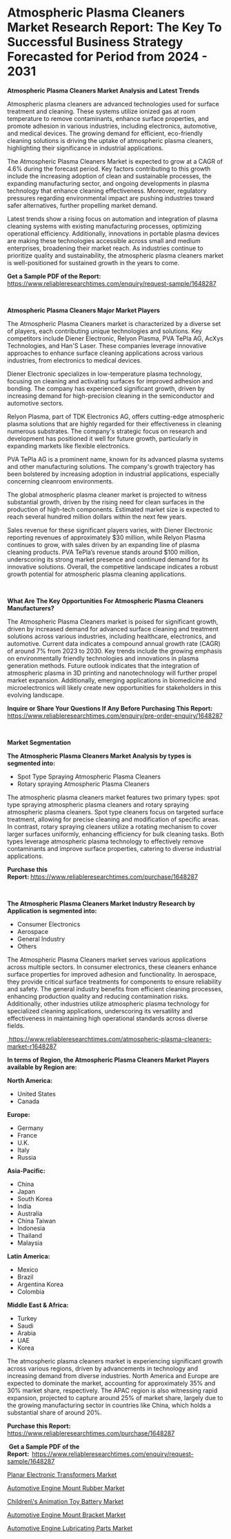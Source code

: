 <p><h1>Atmospheric Plasma Cleaners Market Research Report: The Key To Successful Business Strategy Forecasted for Period from 2024 - 2031</h1></p><p><strong>Atmospheric Plasma Cleaners Market Analysis and Latest Trends</strong></p>
<p><p>Atmospheric plasma cleaners are advanced technologies used for surface treatment and cleaning. These systems utilize ionized gas at room temperature to remove contaminants, enhance surface properties, and promote adhesion in various industries, including electronics, automotive, and medical devices. The growing demand for efficient, eco-friendly cleaning solutions is driving the uptake of atmospheric plasma cleaners, highlighting their significance in industrial applications.</p><p>The Atmospheric Plasma Cleaners Market is expected to grow at a CAGR of 4.6% during the forecast period. Key factors contributing to this growth include the increasing adoption of clean and sustainable processes, the expanding manufacturing sector, and ongoing developments in plasma technology that enhance cleaning effectiveness. Moreover, regulatory pressures regarding environmental impact are pushing industries toward safer alternatives, further propelling market demand.</p><p>Latest trends show a rising focus on automation and integration of plasma cleaning systems with existing manufacturing processes, optimizing operational efficiency. Additionally, innovations in portable plasma devices are making these technologies accessible across small and medium enterprises, broadening their market reach. As industries continue to prioritize quality and sustainability, the atmospheric plasma cleaners market is well-positioned for sustained growth in the years to come.</p></p>
<p><strong>Get a Sample PDF of the Report:&nbsp;</strong> <a href="https://www.reliableresearchtimes.com/enquiry/request-sample/1648287?utm_campaign=1424&utm_medium=2&utm_source=Github&utm_content=ia&utm_term=14102024&utm_id=atmospheric-plasma-cleaners">https://www.reliableresearchtimes.com/enquiry/request-sample/1648287</a></p>
<p>&nbsp;</p>
<p><strong>Atmospheric Plasma Cleaners Major Market Players</strong></p>
<p><p>The Atmospheric Plasma Cleaners market is characterized by a diverse set of players, each contributing unique technologies and solutions. Key competitors include Diener Electronic, Relyon Plasma, PVA TePla AG, AcXys Technologies, and Han'S Laser. These companies leverage innovative approaches to enhance surface cleaning applications across various industries, from electronics to medical devices.</p><p>Diener Electronic specializes in low-temperature plasma technology, focusing on cleaning and activating surfaces for improved adhesion and bonding. The company has experienced significant growth, driven by increasing demand for high-precision cleaning in the semiconductor and automotive sectors.</p><p>Relyon Plasma, part of TDK Electronics AG, offers cutting-edge atmospheric plasma solutions that are highly regarded for their effectiveness in cleaning numerous substrates. The company's strategic focus on research and development has positioned it well for future growth, particularly in expanding markets like flexible electronics.</p><p>PVA TePla AG is a prominent name, known for its advanced plasma systems and other manufacturing solutions. The company's growth trajectory has been bolstered by increasing adoption in industrial applications, especially concerning cleanroom environments.  </p><p>The global atmospheric plasma cleaner market is projected to witness substantial growth, driven by the rising need for clean surfaces in the production of high-tech components. Estimated market size is expected to reach several hundred million dollars within the next few years.</p><p>Sales revenue for these significant players varies, with Diener Electronic reporting revenues of approximately $30 million, while Relyon Plasma continues to grow, with sales driven by an expanding line of plasma cleaning products. PVA TePla’s revenue stands around $100 million, underscoring its strong market presence and continued demand for its innovative solutions. Overall, the competitive landscape indicates a robust growth potential for atmospheric plasma cleaning applications.</p></p>
<p>&nbsp;</p>
<p><strong>What Are The Key Opportunities For Atmospheric Plasma Cleaners Manufacturers?</strong></p>
<p><p>The Atmospheric Plasma Cleaners market is poised for significant growth, driven by increased demand for advanced surface cleaning and treatment solutions across various industries, including healthcare, electronics, and automotive. Current data indicates a compound annual growth rate (CAGR) of around 7% from 2023 to 2030. Key trends include the growing emphasis on environmentally friendly technologies and innovations in plasma generation methods. Future outlook indicates that the integration of atmospheric plasma in 3D printing and nanotechnology will further propel market expansion. Additionally, emerging applications in biomedicine and microelectronics will likely create new opportunities for stakeholders in this evolving landscape.</p></p>
<p><strong>Inquire or Share Your Questions If Any Before Purchasing This Report:</strong> <a href="https://www.reliableresearchtimes.com/enquiry/pre-order-enquiry/1648287?utm_campaign=1424&utm_medium=2&utm_source=Github&utm_content=ia&utm_term=14102024&utm_id=atmospheric-plasma-cleaners">https://www.reliableresearchtimes.com/enquiry/pre-order-enquiry/1648287</a></p>
<p>&nbsp;</p>
<p><strong>Market Segmentation</strong></p>
<p><strong>The Atmospheric Plasma Cleaners Market Analysis by types is segmented into:</strong></p>
<p><ul><li>Spot Type Spraying Atmospheric Plasma Cleaners</li><li>Rotary spraying Atmospheric Plasma Cleaners</li></ul></p>
<p><p>The atmospheric plasma cleaners market features two primary types: spot type spraying atmospheric plasma cleaners and rotary spraying atmospheric plasma cleaners. Spot type cleaners focus on targeted surface treatment, allowing for precise cleaning and modification of specific areas. In contrast, rotary spraying cleaners utilize a rotating mechanism to cover larger surfaces uniformly, enhancing efficiency for bulk cleaning tasks. Both types leverage atmospheric plasma technology to effectively remove contaminants and improve surface properties, catering to diverse industrial applications.</p></p>
<p><strong>Purchase this Report:&nbsp;</strong><a href="https://www.reliableresearchtimes.com/purchase/1648287?utm_campaign=1424&utm_medium=2&utm_source=Github&utm_content=ia&utm_term=14102024&utm_id=atmospheric-plasma-cleaners">https://www.reliableresearchtimes.com/purchase/1648287</a></p>
<p>&nbsp;</p>
<p><strong>The Atmospheric Plasma Cleaners Market Industry Research by Application is segmented into:</strong></p>
<p><ul><li>Consumer Electronics</li><li>Aerospace</li><li>General Industry</li><li>Others</li></ul></p>
<p><p>The Atmospheric Plasma Cleaners market serves various applications across multiple sectors. In consumer electronics, these cleaners enhance surface properties for improved adhesion and functionality. In aerospace, they provide critical surface treatments for components to ensure reliability and safety. The general industry benefits from efficient cleaning processes, enhancing production quality and reducing contamination risks. Additionally, other industries utilize atmospheric plasma technology for specialized cleaning applications, underscoring its versatility and effectiveness in maintaining high operational standards across diverse fields.</p></p>
<p><a href="https://www.reliableresearchtimes.com/atmospheric-plasma-cleaners-market-r1648287?utm_campaign=1424&utm_medium=2&utm_source=Github&utm_content=ia&utm_term=14102024&utm_id=atmospheric-plasma-cleaners">&nbsp;https://www.reliableresearchtimes.com/atmospheric-plasma-cleaners-market-r1648287</a></p>
<p><strong>In terms of Region, the Atmospheric Plasma Cleaners Market Players available by Region are:</strong></p>
<p>
    <p> <strong> North America: </strong>
        <ul>
            <li>United States</li>
            <li>Canada</li>
        </ul>
        </p> 
    <p> <strong> Europe: </strong>
        <ul>
            <li>Germany</li>
            <li>France</li>
            <li>U.K.</li>
            <li>Italy</li>
            <li>Russia</li>
        </ul>
        </p> 
    <p> <strong> Asia-Pacific: </strong>
        <ul>
            <li>China</li>
            <li>Japan</li>
            <li>South Korea</li>
            <li>India</li>
            <li>Australia</li>
            <li>China Taiwan</li>
            <li>Indonesia</li>
            <li>Thailand</li>
            <li>Malaysia</li>
        </ul>
        </p> 
    <p> <strong> Latin America: </strong>
        <ul>
            <li>Mexico</li>
            <li>Brazil</li>
            <li>Argentina Korea</li>
            <li>Colombia</li>
        </ul>
        </p> 
    <p> <strong> Middle East & Africa: </strong>
        <ul>
            <li>Turkey</li>
            <li>Saudi</li>
            <li>Arabia</li>
            <li>UAE</li>
            <li>Korea</li>
        </ul>
    </p>
    </p>
<p><p>The atmospheric plasma cleaners market is experiencing significant growth across various regions, driven by advancements in technology and increasing demand from diverse industries. North America and Europe are expected to dominate the market, accounting for approximately 35% and 30% market share, respectively. The APAC region is also witnessing rapid expansion, projected to capture around 25% of market share, largely due to the growing manufacturing sector in countries like China, which holds a substantial share of around 20%.</p></p>
<p><strong>Purchase this Report: </strong><a href="https://www.reliableresearchtimes.com/purchase/1648287?utm_campaign=1424&utm_medium=2&utm_source=Github&utm_content=ia&utm_term=14102024&utm_id=atmospheric-plasma-cleaners">https://www.reliableresearchtimes.com/purchase/1648287</a></p>
<p>&nbsp;<strong>Get a Sample PDF of the Report:&nbsp;&nbsp;</strong><a href="https://www.reliableresearchtimes.com/enquiry/request-sample/1648287?utm_campaign=1424&utm_medium=2&utm_source=Github&utm_content=ia&utm_term=14102024&utm_id=atmospheric-plasma-cleaners">https://www.reliableresearchtimes.com/enquiry/request-sample/1648287</a></p>
<p><strong></strong></p>
<p><p><a href="https://github.com/sofayahoo2023/Market-Research-Report-List-6/blob/main/planar-electronic-transformers-market.md?utm_campaign=1424&utm_medium=2&utm_source=Github&utm_content=ia&utm_term=14102024&utm_id=atmospheric-plasma-cleaners">Planar Electronic Transformers Market</a></p><p><a href="https://www.linkedin.com/pulse/navigating-global-automotive-engine-mount-rubber-market-scu7c?trk=public_post_embed_feed-article-content&utm_campaign=1424&utm_medium=2&utm_source=Github&utm_content=ia&utm_term=14102024&utm_id=atmospheric-plasma-cleaners">Automotive Engine Mount Rubber Market</a></p><p><a href="https://github.com/ottolineki0zc/Market-Research-Report-List-1/blob/main/childrens-animation-toy-battery-market.md?utm_campaign=1424&utm_medium=2&utm_source=Github&utm_content=ia&utm_term=14102024&utm_id=atmospheric-plasma-cleaners">Children\'s Animation Toy Battery Market</a></p><p><a href="https://www.linkedin.com/pulse/automotive-engine-mount-bracket-value-chain-analysis-from-j5hbe?utm_campaign=1424&utm_medium=2&utm_source=Github&utm_content=ia&utm_term=14102024&utm_id=atmospheric-plasma-cleaners">Automotive Engine Mount Bracket Market</a></p><p><a href="https://www.linkedin.com/pulse/decoding-automotive-engine-lubricating-parts-industry-xi8ze?utm_campaign=1424&utm_medium=2&utm_source=Github&utm_content=ia&utm_term=14102024&utm_id=atmospheric-plasma-cleaners">Automotive Engine Lubricating Parts Market</a></p></p>